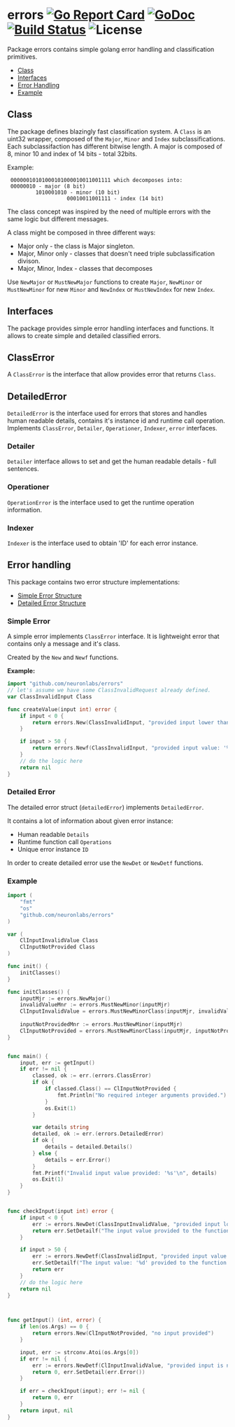 # errors [![Go Report Card](https://goreportcard.com/badge/github.com/neuronlabs/errors)](https://goreportcard.com/report/github.com/neuronlabs/errors) [![GoDoc](https://godoc.org/github.com/neuronlabs/errors?status.svg)](https://godoc.org/github.com/neuronlabs/errors) [![Build Status](https://travis-ci.com/neuronlabs/errors.svg?branch=master)](https://travis-ci.com/neuronlabs/errors) ![License](https://img.shields.io/github/license/neuronlabs/errors.svg)

Package errors contains simple golang error handling and classification primitives.

* [Class](#class)
* [Interfaces](#interfaces)
* [Error Handling](#error-handling)
* [Example](#example)

## Class

The package defines blazingly fast classification system.
A `Class` is an uint32 wrapper, composed of the `Major`, `Minor` and `Index` subclassifications.
Each subclassifaction has different bitwise length.
A major is composed of 8, minor 10 and index of 14 bits - total 32bits.

Example:

```Class with decimal value of 44205263, in a binary form equals to
 00000010101000101000010011001111 which decomposes into:
 00000010 - major (8 bit)
         1010001010 - minor (10 bit)
                   00010011001111 - index (14 bit)
```

The class concept was inspired by the need of multiple errors
with the same logic but different messages.

A class might be composed in three different ways:

* Major only - the class is Major singleton.
* Major, Minor only - classes that doesn't need triple subclassification divison.
* Major, Minor, Index - classes that decomposes 

Use `NewMajor` or `MustNewMajor` functions to create `Major`, `NewMinor` or `MustNewMinor` for new `Minor` and `NewIndex` or `MustNewIndex` for new `Index`.



## Interfaces

The package provides simple error handling interfaces and functions.
It allows to create simple and detailed classified errors.

## ClassError

A `ClassError` is the interface that allow provides error that returns `Class`.

## DetailedError

`DetailedError` is the interface used for errors that stores and handles human readable details, contains it's instance id and runtime call operation.
Implements `ClassError`, `Detailer`, `Operationer`, `Indexer`, `error` interfaces.

### Detailer

`Detailer` interface allows to set and get the human readable details - full sentences.

### Operationer

`OperationError` is the interface used to get the runtime operation information.

### Indexer

`Indexer` is the interface used to obtain 'ID' for each error instance.


## Error handling

This package contains two error structure implementations: 

* [Simple Error Structure](#simple-error)
* [Detailed Error Structure](#detailed-error)

### Simple Error

A simple error implements `ClassError` interface. It is lightweight error that contains only a message and it's class.

Created by the `New` and `Newf` functions.

**Example:**
```go
import "github.com/neuronlabs/errors"
// let's assume we have some ClassInvalidRequest already defined.
var ClassInvalidInput Class

func createValue(input int) error {
    if input < 0 {
        return errors.New(ClassInvalidInput, "provided input lower than zero")
    }

    if input > 50 {
        return errors.Newf(ClassInvalidInput, "provided input value: '%d' is not valid", input) 
    }
    // do the logic here
    return nil
}
```

### Detailed Error

The detailed error struct (`detailedError`) implements `DetailedError`.

It contains a lot of information about given error instance:

* Human readable `Details`
* Runtime function call `Operations`
* Unique error instance `ID` 

In order to create detailed error use the `NewDet` or `NewDetf` functions.

### Example

```go
import (
    "fmt"
    "os"
    "github.com/neuronlabs/errors"
)

var (
    ClInputInvalidValue Class
    ClInputNotProvided Class
)

func init() {
    initClasses()
}

func initClasses() {
    inputMjr := errors.NewMajor()
    invalidValueMnr := errors.MustNewMinor(inputMjr)
    ClInputInvalidValue = errors.MustNewMinorClass(inputMjr, invalidValueMnr)
    
    inputNotProvidedMnr := errors.MustNewMinor(inputMjr)
    ClInputNotProvided = errors.MustNewMinorClass(inputMjr, inputNotProvidedMnr)
}


func main() {
    input, err := getInput()
    if err != nil {
        classed, ok := err.(errors.ClassError)
        if ok {
            if classed.Class() == ClInputNotProvided {
                fmt.Println("No required integer arguments provided.")
            }
            os.Exit(1)
        }

        var details string
        detailed, ok := err.(errors.DetailedError)
        if ok {
            details = detailed.Details()
        } else {
            details = err.Error()
        }
        fmt.Printf("Invalid input value provided: '%s'\n", details)
        os.Exit(1)    
    }
}


func checkInput(input int) error {
    if input < 0 {
        err := errors.NewDet(ClassInputInvalidValue, "provided input lower than zero")        
        return err.SetDetailf("The input value provided to the function is invalid. The value must be greater than zero.")
    }

    if input > 50 {
        err := errors.NewDetf(ClassInvalidInput, "provided input value: '%d' is not valid", input) 
        err.SetDetailf("The input value: '%d' provided to the function is invalid. The value can't be greater than '50'.", input)
        return err
    }
    // do the logic here
    return nil
}



func getInput() (int, error) {
    if len(os.Args) == 0 {
        return errors.New(ClInputNotProvided, "no input provided")
    }

    input, err := strconv.Atoi(os.Args[0])
    if err != nil {
        err := errors.NewDetf(ClInputInvalidValue, "provided input is not an integer")        
        return 0, err.SetDetail(err.Error())
    }

    if err = checkInput(input); err != nil {
        return 0, err
    }
    return input, nil
}
```